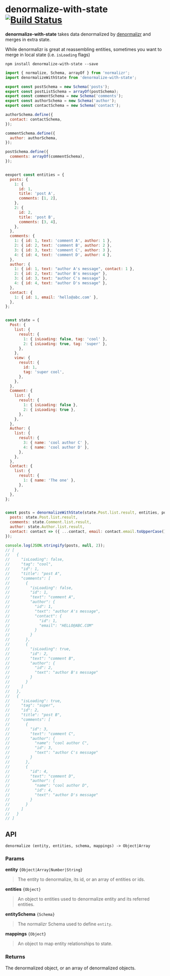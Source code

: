 # denormalize-with-state [![Build Status](https://travis-ci.org/ashleyw/denormalize-with-state.svg?branch=master)](https://travis-ci.org/ashleyw/denormalize-with-state)

**denormalize-with-state** takes data denormalized by [denormalizr](https://github.com/gpbl/denormalizr) and merges in extra state.

While denormalizr is great at reassembling entities, sometimes you want to merge in local state (i.e. `isLoading` flags)

```
npm install denormalize-with-state --save
```

```js
import { normalize, Schema, arrayOf } from 'normalizr';
import denormalizeWithState from 'denormalize-with-state';

export const postSchema = new Schema('posts');
export const postListSchema = arrayOf(postSchema);
export const commentSchema = new Schema('comments');
export const authorSchema = new Schema('author');
export const contactSchema = new Schema('contact');

authorSchema.define({
  contact: contactSchema,
});

commentSchema.define({
  author: authorSchema,
});

postSchema.define({
  comments: arrayOf(commentSchema),
});


eexport const entities = {
  posts: {
    1: {
      id: 1,
      title: 'post A',
      comments: [1, 2],
    },
    2: {
      id: 2,
      title: 'post B',
      comments: [3, 4],
    },
  },
  comments: {
    1: { id: 1, text: 'comment A', author: 1 },
    2: { id: 2, text: 'comment B', author: 2 },
    3: { id: 3, text: 'comment C', author: 3 },
    4: { id: 4, text: 'comment D', author: 4 },
  },
  author: {
    1: { id: 1, text: "author A's message", contact: 1 },
    2: { id: 2, text: "author B's message" },
    3: { id: 3, text: "author C's message" },
    4: { id: 4, text: "author D's message" },
  },
  contact: {
    1: { id: 1, email: 'hello@abc.com' },
  },
};


const state = {
  Post: {
    list: {
      result: {
        1: { isLoading: false, tag: 'cool' },
        2: { isLoading: true, tag: 'super' },
      },
    },
    view: {
      result: {
        id: 1,
        tag: 'super cool',
      },
    },
  },
  Comment: {
    list: {
      result: {
        1: { isLoading: false },
        2: { isLoading: true },
      },
    },
  },
  Author: {
    list: {
      result: {
        3: { name: 'cool author C' },
        4: { name: 'cool author D' },
      },
    },
  },
  Contact: {
    list: {
      result: {
        1: { name: 'The one' },
      },
    },
  },
};


const posts = denormalizeWithState(state.Post.list.result, entities, postListSchema, {
  posts: state.Post.list.result,
  comments: state.Comment.list.result,
  author: state.Author.list.result,
  contact: contact => ({ ...contact, email: contact.email.toUpperCase() }),
});

console.log(JSON.stringify(posts, null, 2));
// [
//   {
//     "isLoading": false,
//     "tag": "cool",
//     "id": 1,
//     "title": "post A",
//     "comments": [
//       {
//         "isLoading": false,
//         "id": 1,
//         "text": "comment A",
//         "author": {
//           "id": 1,
//           "text": "author A's message",
//           "contact": {
//             "id": 1,
//             "email": "HELLO@ABC.COM"
//           }
//         }
//       },
//       {
//         "isLoading": true,
//         "id": 2,
//         "text": "comment B",
//         "author": {
//           "id": 2,
//           "text": "author B's message"
//         }
//       }
//     ]
//   },
//   {
//     "isLoading": true,
//     "tag": "super",
//     "id": 2,
//     "title": "post B",
//     "comments": [
//       {
//         "id": 3,
//         "text": "comment C",
//         "author": {
//           "name": "cool author C",
//           "id": 3,
//           "text": "author C's message"
//         }
//       },
//       {
//         "id": 4,
//         "text": "comment D",
//         "author": {
//           "name": "cool author D",
//           "id": 4,
//           "text": "author D's message"
//         }
//       }
//     ]
//   }
// ]
```

## API

```
denormalize (entity, entities, schema, mappings) -> Object|Array
```

### Params

**entity** `{Object|Array|Number|String}`

> The entity to denormalize, its id, or an array of entities or ids.

**entities** `{Object}`

> An object to entities used to denormalize entity and its referred entities.

**entitySchema** `{Schema}`

> The normalizr Schema used to define `entity`.

**mappings** `{Object}`

> An object to map entity relationships to state.

### Returns

The denormalized object, or an array of denormalized objects.
